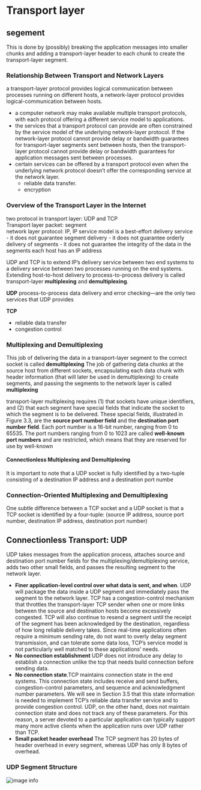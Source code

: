 # Transport layer

## segement
This is done by (possibly) breaking the application messages into smaller chunks and adding a transport-layer header to each chunk to create the transport-layer segment.


### Relationship Between Transport and Network Layers

a transport-layer protocol provides logical communication between processes running on different hosts, a network-layer protocol provides logical-communication between hosts.

- a computer network may make available multiple transport protocols, with each protocol offering a different service model to applications.
- the services that a transport protocol can provide are often constrained by the service model of the underlying network-layer protocol. If the network-layer protocol cannot provide delay or bandwidth guarantees for transport-layer segments sent between hosts, then the transport-layer protocol cannot provide delay or bandwidth guarantees for application messages sent between processes.
- certain services can be offered by a transport protocol even when the underlying network protocol doesn’t offer the corresponding service at the network layer.
	- reliable data transfer.
	- encryption

### Overview of the Transport Layer in the Internet

two protocol in transport layer: UDP and TCP  
Transport layer packet: segment  
network layer protocol: IP,  IP service model is a best-effort delivery service
	- it does not guarantee segment delivery
	- it does not guarantee orderly delivery of segments
	- it does not guarantee the integrity of the data in the segments
each host has an IP address

UDP and TCP is to extend IP’s delivery service between two end systems to a delivery service between two processes running on the end systems. Extending host-to-host delivery to process-to-process delivery is called transport-layer **multiplexing** and **demultiplexing**.

**UDP** process-to-process data delivery and error checking—are the only two services that UDP provides

**TCP** 
- reliable data transfer
- congestion control 

### Multiplexing and Demultiplexing

This job of delivering the data in a transport-layer segment to the correct socket is called **demultiplexing**
The job of gathering data chunks at the source host from different sockets, encapsulating each data chunk with header information (that will later be used in demultiplexing) to create segments, and passing the segments to the network layer is called **multiplexing**

transport-layer multiplexing requires (1) that sockets have unique identifiers, and (2) that each segment have special fields that indicate the socket to which the segment is to be delivered. These special fields, illustrated in Figure 3.3, are the **source port number field** and the **destination port number field**. Each port number is a 16-bit number, ranging from 0 to 65535. The port numbers ranging from 0 to 1023 are called **well-known port numbers** and are restricted, which means that they are reserved for use by well-known

#### Connectionless Multiplexing and Demultiplexing

It is important to note that a UDP socket is fully identified by a two-tuple consisting of a destination IP address and a destination port numbe

### Connection-Oriented Multiplexing and Demultiplexing

One subtle difference between a TCP socket and a UDP socket is that a TCP socket is identified by a four-tuple: (source IP address, source port number, destination IP address, destination port number)

## Connectionless Transport: UDP

UDP takes messages from the application process, attaches source and destination port number fields for the multiplexing/demultiplexing service, adds two other small fields, and passes the resulting segment to the network layer.

- **Finer application-level control over what data is sent, and when**. UDP will package the data inside a UDP segment and immediately pass the segment to the network layer. TCP has a congestion-control mechanism that throttles the transport-layer TCP sender when one or more links between the source and destination hosts become excessively congested. TCP will also continue to resend a segment until the receipt of the segment has been acknowledged by the destination, regardless of how long reliable delivery takes. Since real-time applications often require a minimum sending rate, do not want to overly delay segment transmission, and can tolerate some data loss, TCP’s service model is not particularly well matched to these applications’ needs.
- **No connection establishment** UDP does not introduce any delay to establish a connection unlike the tcp that needs build connection before sending data. 
- **No connection state**.TCP maintains connection state in the end systems. This connection state includes receive and send buffers, congestion-control parameters, and sequence and acknowledgment number parameters. We will see in Section 3.5 that this state information is needed to implement TCP’s reliable data transfer service and to provide congestion control. UDP, on the other hand, does not maintain connection state and does not track any of these parameters. For this reason, a server devoted to a particular application can typically support many more active clients when the application runs over UDP rather than TCP.
- **Small packet header overhead** The TCP segment has 20 bytes of header overhead in every segment, whereas UDP has only 8 bytes of overhead.
### UDP Segment Structure
![image info](./fig3.7)







